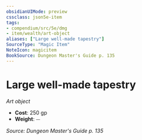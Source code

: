 ```yaml
---
obsidianUIMode: preview
cssclass: json5e-item
tags:
- compendium/src/5e/dmg
- item/wealth/art-object
aliases: ["Large well-made tapestry"]
SourceType: "Magic Item"
NoteIcon: magicitem
BookSource: Dungeon Master's Guide p. 135
---
```

# Large well-made tapestry
*Art object*  

- **Cost**: 250 gp
- **Weight**: ⏤

*Source: Dungeon Master's Guide p. 135*